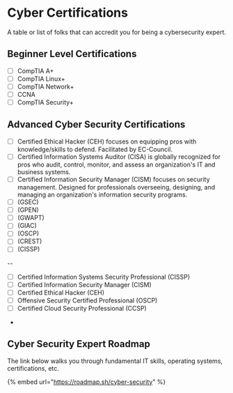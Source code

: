 # Cyber Certifications

A table or list of folks that can accredit you for being a cybersecurity expert.



## Beginner Level Certifications

* [ ] CompTIA A+
* [ ] CompTIA Linux+
* [ ] CompTIA Network+
* [ ] CCNA
* [ ] CompTIA Security+

## Advanced Cyber Security Certifications

* [ ] Certified Ethical Hacker (CEH) focuses on equipping pros with knowledge/skills to defend. Facilitated by EC-Council.
* [ ] Certified Information Systems Auditor (CISA) is globally recognized for pros who audit, control, monitor, and assess an organization's IT and business systems.
* [ ] Certified Information Security Manager (CISM) focuses on security management. Designed for professionals overseeing, designing, and managing an organization's information security programs.
* [ ] (GSEC)
* [ ] (GPEN)
* [ ] (GWAPT)
* [ ] (GIAC)
* [ ] (OSCP)
* [ ] (CREST)
* [ ] (CISSP)

\--

* [ ] Certified Information Systems Security Professional (CISSP)
* [ ] Certified Information Security Manager (CISM)
* [ ] Certified Ethical Hacker (CEH)
* [ ] Offensive Security Certified Professional (OSCP)
* [ ] Certified Cloud Security Professional (CCSP)
*

## Cyber Security Expert Roadmap

The link below walks you through fundamental IT skills, operating systems, certifications, etc.&#x20;

{% embed url="https://roadmap.sh/cyber-security" %}

